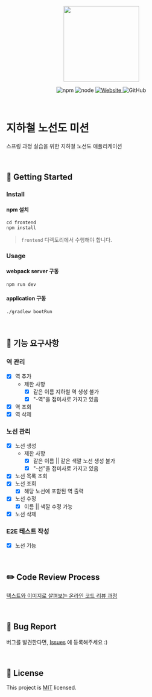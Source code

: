 <p align="center">
    <img width="200px;" src="https://raw.githubusercontent.com/woowacourse/atdd-subway-admin-frontend/master/images/main_logo.png"/>
</p>
<p align="center">
  <img alt="npm" src="https://img.shields.io/badge/npm-%3E%3D%205.5.0-blue">
  <img alt="node" src="https://img.shields.io/badge/node-%3E%3D%209.3.0-blue">
  <a href="https://techcourse.woowahan.com/c/Dr6fhku7" alt="woowacuorse subway">
    <img alt="Website" src="https://img.shields.io/website?url=https%3A%2F%2Fedu.nextstep.camp%2Fc%2FR89PYi5H">
  </a>
  <img alt="GitHub" src="https://img.shields.io/github/license/woowacourse/atdd-subway-map">
</p>

<br>

# 지하철 노선도 미션
스프링 과정 실습을 위한 지하철 노선도 애플리케이션

<br>

## 🚀 Getting Started

### Install
#### npm 설치
```
cd frontend
npm install
```
> `frontend` 디렉토리에서 수행해야 합니다.

### Usage
#### webpack server 구동
```
npm run dev
```
#### application 구동
```
./gradlew bootRun
```
<br>

## 🚟 기능 요구사항 
### 역 관리
- [x] 역 추가
  - 제한 사항
    - [x] 같은 이름 지하철 역 생성 불가
    - [x] "-역"을 접미사로 가지고 있음
- [x] 역 조회
- [x] 역 삭제

### 노선 관리 
- [x] 노선 생성
  - 제한 사항
    - [x] 같은 이름 || 같은 색깔 노선 생성 불가
    - [x] "-선"을 접미사로 가지고 있음
- [x] 노선 목록 조회 
- [x] 노선 조회  
  - [x] 해당 노선에 포함된 역 출력 
- [x] 노선 수정
  - [x] 이름 || 색깔 수정 가능
- [x] 노선 삭제 

### E2E 테스트 작성
- [x] 노선 기능

<br>

## ✏️ Code Review Process
[텍스트와 이미지로 살펴보는 온라인 코드 리뷰 과정](https://github.com/next-step/nextstep-docs/tree/master/codereview)

<br>

## 🐞 Bug Report

버그를 발견한다면, [Issues](https://github.com/woowacourse/atdd-subway-map/issues) 에 등록해주세요 :)

<br>

## 📝 License

This project is [MIT](https://github.com/woowacourse/atdd-subway-map/blob/master/LICENSE) licensed.
